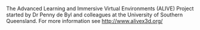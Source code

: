 The Advanced Learning and Immersive Virtual Environments (ALIVE) Project started by Dr Penny de Byl and colleagues at the University of Southern Queensland. For more information see http://www.alivex3d.org/
